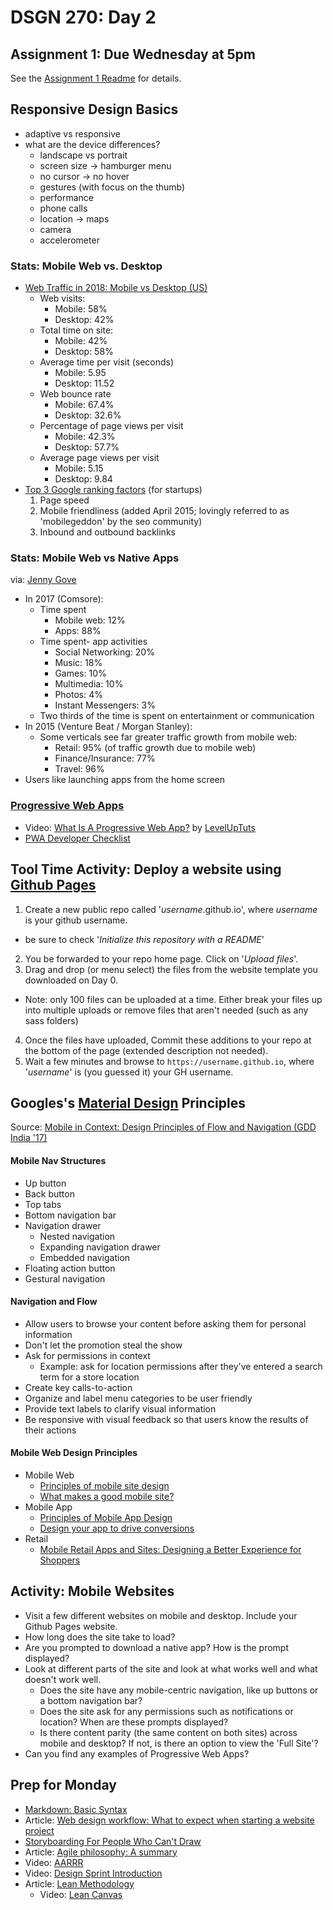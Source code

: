 # DSGN 270: Day 2
## Assignment 1: Due Wednesday at 5pm
See the [Assignment 1 Readme](../../assignments/assignment-1/README.md) for details.

## Responsive Design Basics
- adaptive vs responsive
- what are the device differences?
  - landscape vs portrait
  - screen size -> hamburger menu
  - no cursor -> no hover
  - gestures (with focus on the thumb)
  - performance
  - phone calls
  - location -> maps
  - camera
  - accelerometer

### Stats: Mobile Web vs. Desktop
- [Web Traffic in 2018: Mobile vs Desktop (US)](https://www.perficientdigital.com/insights/our-research/mobile-vs-desktop-usage-study)
  - Web visits:
    - Mobile: 58%
    - Desktop: 42%
  - Total time on site:
    - Mobile: 42%
    - Desktop: 58%
  - Average time per visit (seconds)
    - Mobile: 5.95
    - Desktop: 11.52
  - Web bounce rate
    - Mobile: 67.4%
    - Desktop: 32.6%
  - Percentage of page views per visit
    - Mobile: 42.3%
    - Desktop: 57.7%
  - Average page views per visit
    - Mobile: 5.15
    - Desktop: 9.84
- [Top 3 Google ranking factors](https://youtu.be/pm7al9_2oe8?t=203) (for startups)
    1. Page speed
    2. Mobile friendliness (added April 2015; lovingly referred to as 'mobilegeddon' by the seo community)
    3. Inbound and outbound backlinks

### Stats: Mobile Web vs Native Apps
via: [Jenny Gove](https://youtu.be/OZRczPw1BBw?t=217)
- In 2017 (Comsore):
  - Time spent
    - Mobile web: 12%
    - Apps: 88%
  - Time spent- app activities
    - Social Networking: 20%
    - Music: 18%
    - Games: 10%
    - Multimedia: 10%
    - Photos: 4%
    - Instant Messengers: 3%
  - Two thirds of the time is spent on entertainment or communication
- In 2015 (Venture Beat / Morgan Stanley):
  - Some verticals see far greater traffic growth from mobile web:
    - Retail: 95% (of traffic growth due to mobile web)
    - Finance/Insurance: 77%
    - Travel: 96%
- Users like launching apps from the home screen

### [Progressive Web Apps](https://developers.google.com/web/progressive-web-apps)
- Video: [What Is A Progressive Web App?](https://www.youtube.com/watch?v=VmKePMB0C8Q) by [LevelUpTuts](https://www.youtube.com/channel/UCyU5wkjgQYGRB0hIHMwm2Sg)
- [PWA Developer Checklist](https://developers.google.com/web/progressive-web-apps/checklist)

## Tool Time  Activity: Deploy a website using [Github Pages](https://pages.github.com/)
1. Create a new public repo called '*username*.github.io', where *username* is your github username.
  - be sure to check '*Initialize this repository with a README*'
2. You be forwarded to your repo home page. Click on '*Upload files*'.
3. Drag and drop (or menu select) the files from the website template you downloaded on Day 0.
  - Note: only 100 files can be uploaded at a time. Either break your files up into multiple uploads or remove files that aren't needed (such as any sass folders)
4. Once the files have uploaded, Commit these additions to your repo at the bottom of the page (extended description not needed). 
5. Wait a few minutes and browse to `https://username.github.io`, where '*username*' is (you guessed it) your GH username.

## Googles's [Material Design](https://www.youtube.com/watch?v=rrT6v5sOwJg) Principles
Source: [Mobile in Context: Design Principles of Flow and Navigation (GDD India '17)](https://www.youtube.com/watch?v=OZRczPw1BBw&feature=youtu.be&t=217)

#### Mobile Nav Structures
- Up button
- Back button
- Top tabs
- Bottom navigation bar
- Navigation drawer
  - Nested navigation
  - Expanding navigation drawer
  - Embedded navigation
- Floating action button
- Gestural navigation

#### Navigation and Flow
- Allow users to browse your content before asking them for personal information
- Don't let the promotion steal the show
- Ask for permissions in context
  - Example: ask for location permissions after they've entered a search term for a store location
- Create key calls-to-action
- Organize and label menu categories to be user friendly
- Provide text labels to clarify visual information 
- Be responsive with visual feedback so that users know the results of their actions

#### Mobile Web Design Principles
- Mobile Web
  - [Principles of mobile site design](https://www.thinkwithgoogle.com/marketing-resources/experience-design/principles-mobile-site-design-delight-users-drive-conversions/)
  - [What makes a good mobile site?](https://developers.google.com/web/fundamentals/design-and-ux/principles/?hl=en)
- Mobile App
  - [Principles of Mobile App Design](https://www.thinkwithgoogle.com/marketing-resources/experience-design/principles-of-mobile-app-design-engage-users-and-drive-conversions/)
  - [Design your app to drive conversions](https://developer.android.com/distribute/best-practices/develop/design-to-drive-conversions.html)
- Retail
  - [Mobile Retail Apps and Sites: Designing a Better Experience for Shoppers](https://www.thinkwithgoogle.com/marketing-resources/experience-design/mobile-retail-apps-and-sites-designing-better-experience-for-shoppers/)

## Activity: Mobile Websites
- Visit a few different websites on mobile and desktop. Include your Github Pages website.
- How long does the site take to load?
- Are you prompted to download a native app? How is the prompt displayed?
- Look at different parts of the site and look at
what works well and what doesn't work well.
  - Does the site have any mobile-centric navigation, like up buttons or a bottom navigation bar?
  - Does the site ask for any permissions such as notifications or location? When are these prompts displayed?
  - Is there content parity (the same content on both sites) across mobile and desktop? If not, is there an option to view the 'Full Site'?
- Can you find any examples of Progressive Web Apps?

## Prep for Monday
- [Markdown: Basic Syntax](https://www.markdownguide.org/basic-syntax/)
- Article: [Web design workflow: What to expect when starting a website project](https://blog.tbhcreative.com/2015/12/what-to-expect-website-design-workflow.html)
- [Storyboarding For People Who Can't Draw](https://youtu.be/ux_Em1lVsjI)
- Article: [Agile philosophy: A summary](https://development.robinwinslow.uk/2014/01/10/agile-philosophy/)
- Video: [AARRR](https://www.youtube.com/watch?v=CcDpxG_Wz-k)
- Video: [Design Sprint Introduction](https://youtu.be/Z8MOwcqZuuU)
- Article: [Lean Methodology](http://theleanstartup.com/principles)
  - Video: [Lean Canvas](https://youtu.be/7o8uYdUaFR4)